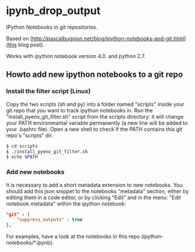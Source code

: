 # ipynb_drop_output

IPython Notebooks in git repositories.

Based on [http://pascalbugnion.net/blog/ipython-notebooks-and-git.html](this blog post).

Works with ipython notebook version 4.0. and python 2.7.

## Howto add new ipython notebooks to a git repo

### Install the filter script (Linux)

Copy the two scripts (sh and py) into a folder named "scripts" inside your git repo that
you want to track ipython notebooks in.
Run the "install_pyenv_git_filter.sh" script from the scripts directory:
it will change your PATH environmantal variable permanently (a new line will be 
added to your .bashrc file).
Open a new shell to check if the PATH contains this git repo's "scripts" dir.

```sh
$ cd scripts
$ ./install_pyenv_git_filter.sh
$ echo $PATH
```

### Add new notebooks

It is necessary to add a short metadata extension to new notebooks.
You should add this json snippet to the notebooks "metadata" section, either by editing them in a code editor, or by clicking "Edit" and in the menu: "Edit notebook metadata" within the ipython notebook:

```json
"git" : {
    "suppress_outputs" : true
},
```

For examples, have a look at the notebooks in this repo (ipython-notebooks/*.ipynb).

